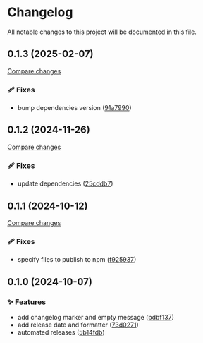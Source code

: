 <!-- header -->
# Changelog

All notable changes to this project will be documented in this file.

<!-- version:0.1.3 -->
## 0.1.3 (2025-02-07)

[Compare changes](https://github.com/Wroud/foundation/compare/cc-changelog-v0.1.2...cc-changelog-v0.1.3)

<!-- changelog -->
### 🩹 Fixes

- bump dependencies version ([91a7990](https://github.com/Wroud/foundation/commit/91a7990))

<!-- version:0.1.2 -->
## 0.1.2 (2024-11-26)

[Compare changes](https://github.com/Wroud/foundation/compare/cc-changelog-v0.1.1...cc-changelog-v0.1.2)

<!-- changelog -->
### 🩹 Fixes

- update dependencies ([25cddb7](https://github.com/Wroud/foundation/commit/25cddb7))

<!-- version:0.1.1 -->
## 0.1.1 (2024-10-12)

[Compare changes](https://github.com/Wroud/foundation/compare/cc-changelog-v0.1.0...cc-changelog-v0.1.1)

<!-- changelog -->
### 🩹 Fixes

- specify files to publish to npm ([f925937](https://github.com/Wroud/foundation/commit/f925937))

<!-- version:0.1.0 -->
## 0.1.0 (2024-10-07)

<!-- changelog -->
### ✨ Features

- add changelog marker and empty message ([bdbf137](https://github.com/Wroud/foundation/commit/bdbf137))
- add release date and formatter ([73d0271](https://github.com/Wroud/foundation/commit/73d0271))
- automated releases ([5b14fdb](https://github.com/Wroud/foundation/commit/5b14fdb))

